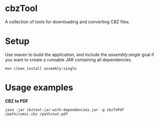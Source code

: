 # cbzTool

A collection of tools for downloading and converting CBZ files.

# Setup

Use maven to build the application, and include the *assembly:single* goal if you want to create a runnable JAR containing all dependencies.

	mvn clean install assembly:single

# Usage examples

**CBZ to PDF**
 
	java -jar cbztool-jar-with-dependencies.jar -g cbzToPdf /path/comic.cbz /path/out.pdf
 